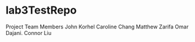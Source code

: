# lab3TestRepo
Project Team Members
John Korhel
Caroline Chang
Matthew Zarifa
Omar Dajani.
Connor Liu
